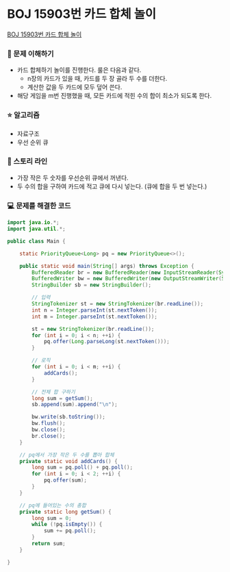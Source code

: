 # BOJ 15903번 카드 합체 놀이

[BOJ 15903번 카드 합체 놀이](https://www.acmicpc.net/problem/15903)

### 🤔 문제 이해하기

- 카드 합체하기 놀이를 진행한다. 룰은 다음과 같다.
  - n장의 카드가 있을 때, 카드를 두 장 골라 두 수를 더한다.
  - 계산한 값을 두 카드에 모두 덮어 쓴다.
- 해당 게임을 m번 진행했을 때, 모든 카드에 적힌 수의 합이 최소가 되도록 한다.

### ⭐ 알고리즘

- 자료구조
- 우선 순위 큐

### 📖 스토리 라인

- 가장 작은 두 숫자를 우선순위 큐에서 꺼낸다.
- 두 수의 합을 구하여 카드에 적고 큐에 다시 넣는다. (큐에 합을 두 번 넣는다.)

### 💻 문제를 해결한 코드

```java
import java.io.*;
import java.util.*;

public class Main {

    static PriorityQueue<Long> pq = new PriorityQueue<>();

    public static void main(String[] args) throws Exception {
        BufferedReader br = new BufferedReader(new InputStreamReader(System.in));
        BufferedWriter bw = new BufferedWriter(new OutputStreamWriter(System.out));
        StringBuilder sb = new StringBuilder();

        // 입력
        StringTokenizer st = new StringTokenizer(br.readLine());
        int n = Integer.parseInt(st.nextToken());
        int m = Integer.parseInt(st.nextToken());

        st = new StringTokenizer(br.readLine());
        for (int i = 0; i < n; ++i) {
            pq.offer(Long.parseLong(st.nextToken()));
        }

        // 로직
        for (int i = 0; i < m; ++i) {
            addCards();
        }

        // 전체 합 구하기
        long sum = getSum();
        sb.append(sum).append("\n");

        bw.write(sb.toString());
        bw.flush();
        bw.close();
        br.close();
    }

    // pq에서 가장 작은 두 수를 뽑아 합체
    private static void addCards() {
        long sum = pq.poll() + pq.poll();
        for (int i = 0; i < 2; ++i) {
            pq.offer(sum);
        }
    }

    // pq에 들어있는 수의 총합
    private static long getSum() {
        long sum = 0;
        while (!pq.isEmpty()) {
            sum += pq.poll();
        }
        return sum;
    }

}
```
